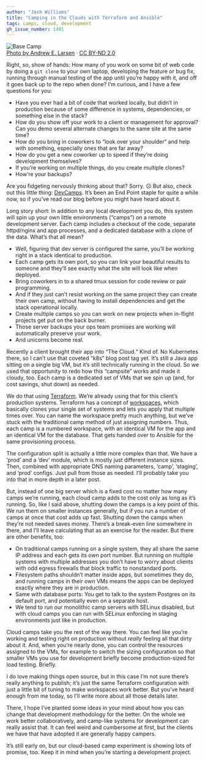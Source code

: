 ```yaml
---
author: "Josh Williams"
title: "Camping in the Clouds with Terraform and Ansible"
tags: camps, cloud, development
gh_issue_number: 1491
---
```


<img src="/blog/2019/02/05/camping-in-the-clouds/image-0.jpg" alt="Base Camp" /><br><a href="https://www.flickr.com/photos/papalars/2773221431/">Photo by Andrew E. Larsen</a> · <a href="https://creativecommons.org/licenses/by-nd/2.0/">CC BY-ND 2.0</a>

Right, so, show of hands: How many of you work on some bit of web code by doing a `git clone` to your own laptop, developing the feature or bug fix, running through manual testing of the app until you’re happy with it, and off it goes back up to the repo when done? I’m curious, and I have a few questions for you:

- Have you ever had a bit of code that worked locally, but didn’t in production because of some difference in systems, dependencies, or something else in the stack?
- How do you show off your work to a client or management for approval? Can you demo several alternate changes to the same site at the same time?
- How do you bring in coworkers to “look over your shoulder“ and help with something, especially ones that are far away?
- How do you get a new coworker up to speed if they’re doing development themselves?
- If you’re working on multiple things, do you create multiple clones?
- How’re your backups?

Are you fidgeting nervously thinking about that? Sorry. ☹ But also, check out this little thing: [DevCamps](http://www.devcamps.org/). It’s been an End Point staple for quite a while now, so if you’ve read our blog before you might have heard about it.

Long story short: In addition to any local development you do, this system will spin up your own little environments (“camps”) on a remote development server. Each camp includes a checkout of the code, separate httpd/​nginx and app processes, and a dedicated database with a clone of the data. What’s that all mean?

- Well, figuring that dev server is configured the same, you’ll be working right in a stack identical to production.
- Each camp gets its own port, so you can link your beautiful results to someone and they’ll see exactly what the site will look like when deployed.
- Bring coworkers in to a shared tmux session for code review or pair programming.
- And if they just can’t resist working on the same project they can create their own camp, without having to install dependencies and get the stack operational locally.
- Create multiple camps so you can work on new projects when in-​flight projects get put on the back burner.
- Those server backups your ops team promises are working will automatically preserve your work.
- And unicorns become real.

Recently a client brought their app into “The Cloud.“ Kind of. No Kubernetes there, so I can’t use that coveted “k8s” blog post tag yet. It’s still a Java app sitting on a single big VM, but it’s still technically running in the cloud. So we used that opportunity to redo how this “campsite” works and made it cloudy, too. Each camp is a dedicated set of VMs that we spin up (and, for cost savings, shut down) as needed.

We do that using [Terraform](https://www.terraform.io/). We’re already using that for this client’s production systems. Terraform has a concept of [workspaces](https://www.terraform.io/docs/state/workspaces.html), which basically clones your single set of systems and lets you apply that multiple times over. You can name the workspace pretty much anything, but we’ve stuck with the traditional camp method of just assigning numbers. Thus, each camp is a numbered workspace, with an identical VM for the app and an identical VM for the database. That gets handed over to Ansible for the same provisioning process.

The configuration split is actually a little more complex than that. We have a ‘prod’ and a ‘dev’ module, which is mostly just different instance sizes. Then, combined with appropriate DNS naming parameters, ‘camp’, ‘staging’, and ‘prod’ configs. Just pull from those as needed. I’ll probably take you into that in more depth in a later post.

But, instead of one big server which is a fixed cost no matter how many camps we’re running, each cloud camp adds to the cost only as long as it’s running. So, like I said above, shutting down the camps is a key point of this. We run them on smaller instances generally, but if you run a number of camps at once that cost adds up fast. Shutting down the camps when they’re not needed saves money. There’s a break-​even line somewhere in there, and I’ll leave calculating that as an exercise for the reader. But there are other benefits, too:

- On traditional camps running on a single system, they all share the same IP address and each gets its own port number. But running on multiple systems with multiple addresses you don’t have to worry about clients with odd egress firewalls that block traffic to nonstandard ports.
- Filesystem paths shouldn’t matter inside apps, but sometimes they do, and running camps in their own VMs means the apps can be deployed exactly where they are in production.
- Same with database ports: You get to talk to the system Postgres on its default port, and potentially even on a separate host.
- We tend to run our monolithic camp servers with SELinux disabled, but with cloud camps you can run with SELinux enforcing in staging environments just like in production.

Cloud camps take you the rest of the way there. You can feel like you’re working and testing right on production without *really* feeling all that dirty about it. And, when you’re nearly done, you can control the resources assigned to the VMs, for example to switch the sizing configuration so that smaller VMs you use for development briefly become production-​sized for load testing. Briefly.

I do love making things open source, but in this case I’m not sure there’s really anything to publish; it’s just the same Terraform configuration with just a little bit of tuning to make workspaces work better. But you’ve heard enough from me today, so I’ll write more about all those details later.

There, I hope I’ve planted some ideas in your mind about how you can change that development methodology for the better. On the whole we work better collaboratively, and camp-​like systems for development can really assist that. It can feel weird and cumbersome at first, but the clients we have that have adopted it are generally happy campers.

It’s still early on, but our cloud-​based camp experiment is showing lots of promise, too. Keep it in mind when you’re starting a development project.
